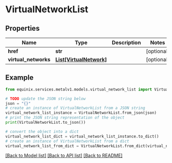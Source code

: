# VirtualNetworkList


## Properties

Name | Type | Description | Notes
------------ | ------------- | ------------- | -------------
**href** | **str** |  | [optional] 
**virtual_networks** | [**List[VirtualNetwork]**](VirtualNetwork.md) |  | [optional] 

## Example

```python
from equinix.services.metalv1.models.virtual_network_list import VirtualNetworkList

# TODO update the JSON string below
json = "{}"
# create an instance of VirtualNetworkList from a JSON string
virtual_network_list_instance = VirtualNetworkList.from_json(json)
# print the JSON string representation of the object
print(VirtualNetworkList.to_json())

# convert the object into a dict
virtual_network_list_dict = virtual_network_list_instance.to_dict()
# create an instance of VirtualNetworkList from a dict
virtual_network_list_from_dict = VirtualNetworkList.from_dict(virtual_network_list_dict)
```
[[Back to Model list]](../README.md#documentation-for-models) [[Back to API list]](../README.md#documentation-for-api-endpoints) [[Back to README]](../README.md)


